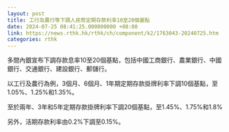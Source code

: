 ```yaml
---
layout: post
title: 工行及農行等下調人民幣定期存款利率10至20個基點
date: 2024-07-25 08:41:25.000000000 +08:00
link: https://news.rthk.hk/rthk/ch/component/k2/1763043-20240725.htm
categories: rthk
---
```


多間內銀宣布下調存款息率10至20個基點，包括中國工商銀行、農業銀行、中國銀行、交通銀行、建設銀行、郵儲行。

以工行及農行為例，3個月、6個月、1年期定期存款掛牌利率下調10個基點，至1.05%、1.25%和1.35%。

至於兩年、3年和5年定期存款掛牌利率下調20個基點，至1.45%、1.75%和1.8%

另外，活期存款利率由0.2%下調至0.15%。
